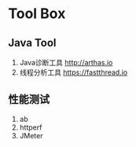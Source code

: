 # Tool Box
## Java Tool
1. Java诊断工具 http://arthas.io 
2. 线程分析工具  https://fastthread.io

## 性能测试
1. ab
2. httperf
3. JMeter